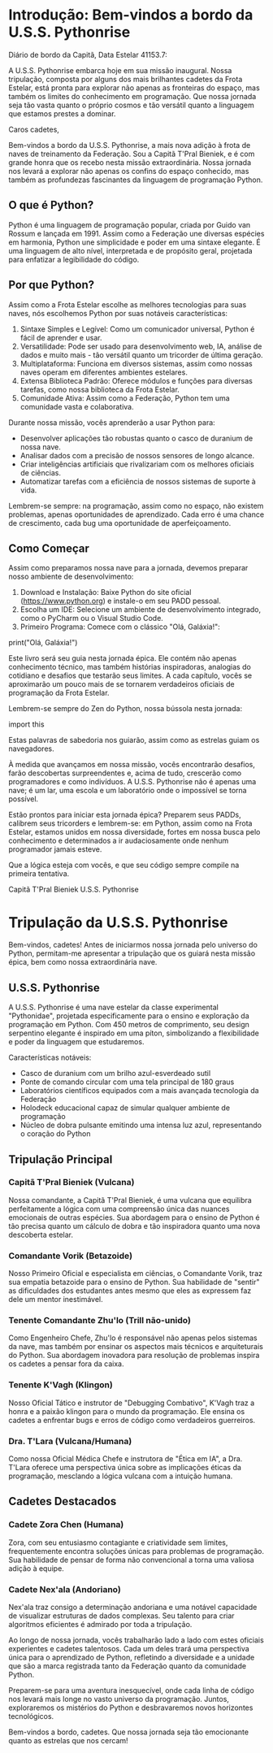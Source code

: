 # Introdução: Bem-vindos a bordo da U.S.S. Pythonrise

Diário de bordo da Capitã, Data Estelar 41153.7:

A U.S.S. Pythonrise embarca hoje em sua missão inaugural. Nossa tripulação, composta por alguns dos mais brilhantes cadetes da Frota Estelar, está pronta para explorar não apenas as fronteiras do espaço, mas também os limites do conhecimento em programação. Que nossa jornada seja tão vasta quanto o próprio cosmos e tão versátil quanto a linguagem que estamos prestes a dominar.

Caros cadetes,

Bem-vindos a bordo da U.S.S. Pythonrise, a mais nova adição à frota de naves de treinamento da Federação. Sou a Capitã T'Pral Bieniek, e é com grande honra que os recebo nesta missão extraordinária. Nossa jornada nos levará a explorar não apenas os confins do espaço conhecido, mas também as profundezas fascinantes da linguagem de programação Python.

## O que é Python?

Python é uma linguagem de programação popular, criada por Guido van Rossum e lançada em 1991. Assim como a Federação une diversas espécies em harmonia, Python une simplicidade e poder em uma sintaxe elegante. É uma linguagem de alto nível, interpretada e de propósito geral, projetada para enfatizar a legibilidade do código.

## Por que Python?

Assim como a Frota Estelar escolhe as melhores tecnologias para suas naves, nós escolhemos Python por suas notáveis características:

1. Sintaxe Simples e Legível: Como um comunicador universal, Python é fácil de aprender e usar.
2. Versatilidade: Pode ser usado para desenvolvimento web, IA, análise de dados e muito mais - tão versátil quanto um tricorder de última geração.
3. Multiplataforma: Funciona em diversos sistemas, assim como nossas naves operam em diferentes ambientes estelares.
4. Extensa Biblioteca Padrão: Oferece módulos e funções para diversas tarefas, como nossa biblioteca da Frota Estelar.
5. Comunidade Ativa: Assim como a Federação, Python tem uma comunidade vasta e colaborativa.

Durante nossa missão, vocês aprenderão a usar Python para:

- Desenvolver aplicações tão robustas quanto o casco de duranium de nossa nave.
- Analisar dados com a precisão de nossos sensores de longo alcance.
- Criar inteligências artificiais que rivalizariam com os melhores oficiais de ciências.
- Automatizar tarefas com a eficiência de nossos sistemas de suporte à vida.

Lembrem-se sempre: na programação, assim como no espaço, não existem problemas, apenas oportunidades de aprendizado. Cada erro é uma chance de crescimento, cada bug uma oportunidade de aperfeiçoamento.

## Como Começar

Assim como preparamos nossa nave para a jornada, devemos preparar nosso ambiente de desenvolvimento:

1. Download e Instalação: Baixe Python do site oficial (https://www.python.org) e instale-o em seu PADD pessoal.
2. Escolha um IDE: Selecione um ambiente de desenvolvimento integrado, como o PyCharm ou o Visual Studio Code.
3. Primeiro Programa: Comece com o clássico "Olá, Galáxia!":

print("Olá, Galáxia!")

Este livro será seu guia nesta jornada épica. Ele contém não apenas conhecimento técnico, mas também histórias inspiradoras, analogias do cotidiano e desafios que testarão seus limites. A cada capítulo, vocês se aproximarão um pouco mais de se tornarem verdadeiros oficiais de programação da Frota Estelar.

Lembrem-se sempre do Zen do Python, nossa bússola nesta jornada:

import this

Estas palavras de sabedoria nos guiarão, assim como as estrelas guiam os navegadores.

À medida que avançamos em nossa missão, vocês encontrarão desafios, farão descobertas surpreendentes e, acima de tudo, crescerão como programadores e como indivíduos. A U.S.S. Pythonrise não é apenas uma nave; é um lar, uma escola e um laboratório onde o impossível se torna possível.

Estão prontos para iniciar esta jornada épica? Preparem seus PADDs, calibrem seus tricorders e lembrem-se: em Python, assim como na Frota Estelar, estamos unidos em nossa diversidade, fortes em nossa busca pelo conhecimento e determinados a ir audaciosamente onde nenhum programador jamais esteve.

Que a lógica esteja com vocês, e que seu código sempre compile na primeira tentativa.

Capitã T'Pral Bieniek
U.S.S. Pythonrise

# Tripulação da U.S.S. Pythonrise

Bem-vindos, cadetes! Antes de iniciarmos nossa jornada pelo universo do Python, permitam-me apresentar a tripulação que os guiará nesta missão épica, bem como nossa extraordinária nave.

## U.S.S. Pythonrise

A U.S.S. Pythonrise é uma nave estelar da classe experimental "Pythonidae", projetada especificamente para o ensino e exploração da programação em Python. Com 450 metros de comprimento, seu design serpentino elegante é inspirado em uma píton, simbolizando a flexibilidade e poder da linguagem que estudaremos.

Características notáveis:

- Casco de duranium com um brilho azul-esverdeado sutil
- Ponte de comando circular com uma tela principal de 180 graus
- Laboratórios científicos equipados com a mais avançada tecnologia da Federação
- Holodeck educacional capaz de simular qualquer ambiente de programação
- Núcleo de dobra pulsante emitindo uma intensa luz azul, representando o coração do Python

## Tripulação Principal

### Capitã T'Pral Bieniek (Vulcana)

Nossa comandante, a Capitã T'Pral Bieniek, é uma vulcana que equilibra perfeitamente a lógica com uma compreensão única das nuances emocionais de outras espécies. Sua abordagem para o ensino de Python é tão precisa quanto um cálculo de dobra e tão inspiradora quanto uma nova descoberta estelar.

### Comandante Vorik (Betazoide)

Nosso Primeiro Oficial e especialista em ciências, o Comandante Vorik, traz sua empatia betazoide para o ensino de Python. Sua habilidade de "sentir" as dificuldades dos estudantes antes mesmo que eles as expressem faz dele um mentor inestimável.

### Tenente Comandante Zhu'lo (Trill não-unido)

Como Engenheiro Chefe, Zhu'lo é responsável não apenas pelos sistemas da nave, mas também por ensinar os aspectos mais técnicos e arquiteturais do Python. Sua abordagem inovadora para resolução de problemas inspira os cadetes a pensar fora da caixa.

### Tenente K'Vagh (Klingon)

Nosso Oficial Tático e instrutor de "Debugging Combativo", K'Vagh traz a honra e a paixão klingon para o mundo da programação. Ele ensina os cadetes a enfrentar bugs e erros de código como verdadeiros guerreiros.

### Dra. T'Lara (Vulcana/Humana)

Como nossa Oficial Médica Chefe e instrutora de "Ética em IA", a Dra. T'Lara oferece uma perspectiva única sobre as implicações éticas da programação, mesclando a lógica vulcana com a intuição humana.

## Cadetes Destacados

### Cadete Zora Chen (Humana)

Zora, com seu entusiasmo contagiante e criatividade sem limites, frequentemente encontra soluções únicas para problemas de programação. Sua habilidade de pensar de forma não convencional a torna uma valiosa adição à equipe.

### Cadete Nex'ala (Andoriano)

Nex'ala traz consigo a determinação andoriana e uma notável capacidade de visualizar estruturas de dados complexas. Seu talento para criar algoritmos eficientes é admirado por toda a tripulação.

Ao longo de nossa jornada, vocês trabalharão lado a lado com estes oficiais experientes e cadetes talentosos. Cada um deles trará uma perspectiva única para o aprendizado de Python, refletindo a diversidade e a unidade que são a marca registrada tanto da Federação quanto da comunidade Python.

Preparem-se para uma aventura inesquecível, onde cada linha de código nos levará mais longe no vasto universo da programação. Juntos, exploraremos os mistérios do Python e desbravaremos novos horizontes tecnológicos.

Bem-vindos a bordo, cadetes. Que nossa jornada seja tão emocionante quanto as estrelas que nos cercam!
